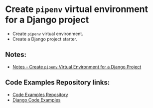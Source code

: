 # Create `pipenv` virtual environment for a Django project
* Create `pipenv` virtual environment.
* Create a Django project starter.

## Notes:
* [Notes - Create `pipenv` Virtual Environment for a Django Project](./notes/notes.md)

## Code Examples Repository links:
* [Code Examples Repository](../../README.md)
* [Django Code Examples](../README.md)